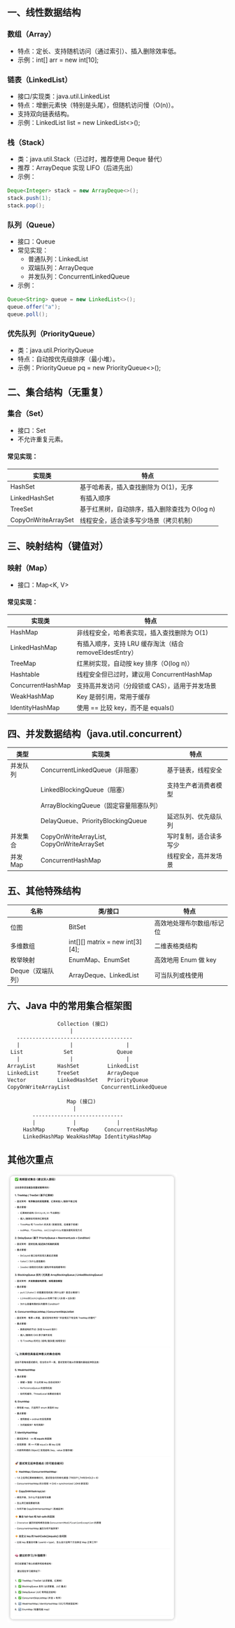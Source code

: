 ## **一、线性数据结构**

### 数组（Array）

- 特点：定长、支持随机访问（通过索引）、插入删除效率低。
- 示例：int[] arr = new int[10];



### 链表（LinkedList）

- 接口/实现类：java.util.LinkedList
- 特点：增删元素快（特别是头尾），但随机访问慢（O(n)）。
- 支持双向链表结构。
- 示例：LinkedList<String> list = new LinkedList<>();



### 栈（Stack）

- 类：java.util.Stack（已过时，推荐使用 Deque 替代）
- 推荐：ArrayDeque 实现 LIFO（后进先出）
- 示例：

```java
Deque<Integer> stack = new ArrayDeque<>();
stack.push(1);
stack.pop();
```



### 队列（Queue）

- 接口：Queue<E>
- 常见实现：
  - 普通队列：LinkedList
  - 双端队列：ArrayDeque
  - 并发队列：ConcurrentLinkedQueue
- 示例：

```java
Queue<String> queue = new LinkedList<>();
queue.offer("a");
queue.poll();
```



### 优先队列（PriorityQueue）

- 类：java.util.PriorityQueue
- 特点：自动按优先级排序（最小堆）。
- 示例：PriorityQueue<Integer> pq = new PriorityQueue<>();



## **二、集合结构（无重复）**

### 集合（Set）

- 接口：Set<E>
- 不允许重复元素。

#### **常见实现：**

| **实现类**          | **特点**                                      |
| ------------------- | --------------------------------------------- |
| HashSet             | 基于哈希表，插入查找删除为 O(1)，无序         |
| LinkedHashSet       | 有插入顺序                                    |
| TreeSet             | 基于红黑树，自动排序，插入删除查找为 O(log n) |
| CopyOnWriteArraySet | 线程安全，适合读多写少场景（拷贝机制）        |



## **三、映射结构（键值对）**

### 映射（Map）

- 接口：Map<K, V>

#### **常见实现：**

| **实现类**        | **特点**                                                |
| ----------------- | ------------------------------------------------------- |
| HashMap           | 非线程安全，哈希表实现，插入查找删除为 O(1)             |
| LinkedHashMap     | 有插入顺序，支持 LRU 缓存淘汰（结合 removeEldestEntry） |
| TreeMap           | 红黑树实现，自动按 key 排序（O(log n)）                 |
| Hashtable         | 线程安全但已过时，建议用 ConcurrentHashMap              |
| ConcurrentHashMap | 支持高并发访问（分段锁或 CAS），适用于并发场景          |
| WeakHashMap       | Key 是弱引用，常用于缓存                                |
| IdentityHashMap   | 使用 == 比较 key，而不是 equals()                       |



## **四、并发数据结构（java.util.concurrent）**

| **类型** | **实现类**                                | **特点**               |
| -------- | ----------------------------------------- | ---------------------- |
| 并发队列 | ConcurrentLinkedQueue（非阻塞）           | 基于链表，线程安全     |
|          | LinkedBlockingQueue（阻塞）               | 支持生产者消费者模型   |
|          | ArrayBlockingQueue（固定容量阻塞队列）    |                        |
|          | DelayQueue、PriorityBlockingQueue         | 延迟队列、优先级队列   |
| 并发集合 | CopyOnWriteArrayList, CopyOnWriteArraySet | 写时复制，适合读多写少 |
| 并发 Map | ConcurrentHashMap                         | 线程安全，高并发场景   |



## **五、其他特殊结构**

| **名称**          | **类/接口**                     | **特点**                  |
| ----------------- | ------------------------------- | ------------------------- |
| 位图              | BitSet                          | 高效地处理布尔数组/标记位 |
| 多维数组          | int[][] matrix = new int[3][4]; | 二维表格类结构            |
| 枚举映射          | EnumMap、EnumSet                | 高效地用 Enum 做 key      |
| Deque（双端队列） | ArrayDeque、LinkedList          | 可当队列或栈使用          |



## **六、Java 中的常用集合框架图**

```
                Collection (接口)
                    |
   -------------------------------------
   |                |                 |
 List             Set              Queue
   |                |                 |
ArrayList       HashSet         LinkedList
LinkedList      TreeSet         ArrayDeque
Vector          LinkedHashSet   PriorityQueue
CopyOnWriteArrayList          ConcurrentLinkedQueue

                   Map (接口)
                     |
        -----------------------------
        |            |             |
     HashMap       TreeMap     ConcurrentHashMap
     LinkedHashMap WeakHashMap IdentityHashMap
```



## 其他次重点

![image-20250731153140191](image/image-20250731153140191.png)